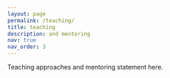 ```yaml
---
layout: page
permalink: /teaching/
title: teaching
description: and mentoring
nav: true
nav_order: 3
---
```


Teaching approaches and mentoring statement here. 
